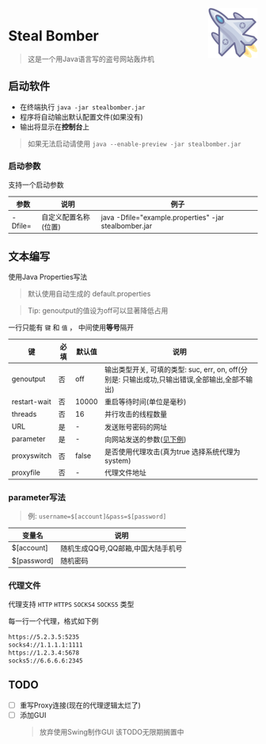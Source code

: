 <img src="logo.png" alt="logo" width="100" height="100" align="right" />

# Steal Bomber

> 这是一个用Java语言写的盗号网站轰炸机

## 启动软件

- 在终端执行 `java -jar stealbomber.jar`
- 程序将自动输出默认配置文件(如果没有)
- 输出将显示在**控制台**上

> 如果无法启动请使用 `java --enable-preview -jar stealbomber.jar`

### 启动参数

支持一个启动参数

| 参数 | 说明 | 例子 |
| --- | --- | --- |
| -Dfile= | 自定义配置名称(位置) | java -Dfile="example.properties" -jar stealbomber.jar |

## 文本编写

使用Java Properties写法

> 默认使用自动生成的 default.properties

> Tip: genoutput的值设为off可以显著降低占用

一行只能有 `键` 和 `值` ， 中间使用**等号**隔开

| 键 | 必填 | 默认值 | 说明 |
| --- | --- | --- | --- |
| genoutput | 否 | off | 输出类型开关, 可填的类型: suc, err, on, off(分别是: 只输出成功,只输出错误,全部输出,全部不输出) |
| restart-wait | 否 | 10000 | 重启等待时间(单位是毫秒) |
| threads | 否 | 16 | 并行攻击的线程数量 |
| URL | 是 | - | 发送账号密码的网址 |
| parameter | 是 | - | 向网站发送的参数([见下例](#parameter写法)) |
| proxyswitch | 否 | false | 是否使用代理攻击(真为true 选择系统代理为system) |
| proxyfile | 否 | - | 代理文件地址 |

### parameter写法

> 例: `username=$[account]&pass=$[password]`

| 变量名 | 说明 |
| --- | --- |
| $[account] | 随机生成QQ号,QQ邮箱,中国大陆手机号 |
| $[password] | 随机密码 |

### 代理文件

代理支持 `HTTP` `HTTPS` `SOCKS4` `SOCKS5` 类型

每一行一个代理，格式如下例

```
https://5.2.3.5:5235
socks4://1.1.1.1:1111
https://1.2.3.4:5678
socks5://6.6.6.6:2345
```

## TODO

- [ ] 重写Proxy连接(现在的代理逻辑太烂了)
- [ ] 添加GUI
  > 放弃使用Swing制作GUI 该TODO无限期搁置中
